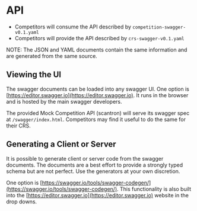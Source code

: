 # API

- Competitors will consume the API described by `competition-swagger-v0.1.yaml`
- Competitors will provide the API described by `crs-swagger-v0.1.yaml` 

NOTE: The JSON and YAML documents contain the same information and are generated from the same source.

## Viewing the UI

The swagger documents can be loaded into any swagger UI. One option is [https://editor.swagger.io](https://editor.swagger.io). It runs in the browser and is hosted by the main swagger developers. 

The provided Mock Competition API (scantron) will serve its swagger spec at `/swagger/index.html`. Competitors may find it useful to do the same for their CRS.

## Generating a Client or Server

It is possible to generate client or server code from the swagger documents. The documents are a best effort to provide a strongly typed schema but are not perfect. Use the generators at your own discretion.

One option is [https://swagger.io/tools/swagger-codegen/](https://swagger.io/tools/swagger-codegen/). This functionality is also built into the [https://editor.swagger.io](https://editor.swagger.io) website in the drop downs.